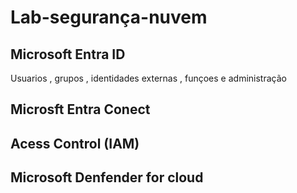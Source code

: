 # Lab-segurança-nuvem
## Microsoft Entra ID
Usuarios , grupos , identidades externas , funçoes e administração
## Microsft Entra Conect
## Acess Control (IAM)
## Microsoft Denfender for cloud
